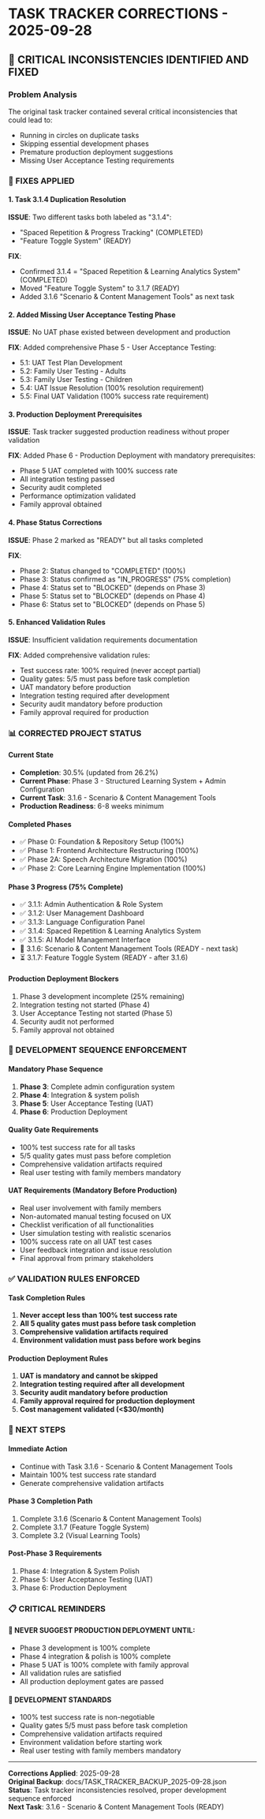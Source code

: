 # TASK TRACKER CORRECTIONS - 2025-09-28

## 🚨 CRITICAL INCONSISTENCIES IDENTIFIED AND FIXED

### **Problem Analysis**
The original task tracker contained several critical inconsistencies that could lead to:
- Running in circles on duplicate tasks
- Skipping essential development phases
- Premature production deployment suggestions
- Missing User Acceptance Testing requirements

### **🔧 FIXES APPLIED**

#### **1. Task 3.1.4 Duplication Resolution**
**ISSUE**: Two different tasks both labeled as "3.1.4":
- "Spaced Repetition & Progress Tracking" (COMPLETED)
- "Feature Toggle System" (READY)

**FIX**: 
- Confirmed 3.1.4 = "Spaced Repetition & Learning Analytics System" (COMPLETED)
- Moved "Feature Toggle System" to 3.1.7 (READY)
- Added 3.1.6 "Scenario & Content Management Tools" as next task

#### **2. Added Missing User Acceptance Testing Phase**
**ISSUE**: No UAT phase existed between development and production

**FIX**: Added comprehensive Phase 5 - User Acceptance Testing:
- 5.1: UAT Test Plan Development
- 5.2: Family User Testing - Adults  
- 5.3: Family User Testing - Children
- 5.4: UAT Issue Resolution (100% resolution requirement)
- 5.5: Final UAT Validation (100% success rate requirement)

#### **3. Production Deployment Prerequisites**
**ISSUE**: Task tracker suggested production readiness without proper validation

**FIX**: Added Phase 6 - Production Deployment with mandatory prerequisites:
- Phase 5 UAT completed with 100% success rate
- All integration testing passed
- Security audit completed
- Performance optimization validated
- Family approval obtained

#### **4. Phase Status Corrections**
**ISSUE**: Phase 2 marked as "READY" but all tasks completed

**FIX**: 
- Phase 2: Status changed to "COMPLETED" (100%)
- Phase 3: Status confirmed as "IN_PROGRESS" (75% completion)
- Phase 4: Status set to "BLOCKED" (depends on Phase 3)
- Phase 5: Status set to "BLOCKED" (depends on Phase 4)
- Phase 6: Status set to "BLOCKED" (depends on Phase 5)

#### **5. Enhanced Validation Rules**
**ISSUE**: Insufficient validation requirements documentation

**FIX**: Added comprehensive validation rules:
- Test success rate: 100% required (never accept partial)
- Quality gates: 5/5 must pass before task completion
- UAT mandatory before production
- Integration testing required after development
- Security audit mandatory before production
- Family approval required for production

### **📊 CORRECTED PROJECT STATUS**

#### **Current State**
- **Completion**: 30.5% (updated from 26.2%)
- **Current Phase**: Phase 3 - Structured Learning System + Admin Configuration
- **Current Task**: 3.1.6 - Scenario & Content Management Tools
- **Production Readiness**: 6-8 weeks minimum

#### **Completed Phases**
- ✅ Phase 0: Foundation & Repository Setup (100%)
- ✅ Phase 1: Frontend Architecture Restructuring (100%)  
- ✅ Phase 2A: Speech Architecture Migration (100%)
- ✅ Phase 2: Core Learning Engine Implementation (100%)

#### **Phase 3 Progress (75% Complete)**
- ✅ 3.1.1: Admin Authentication & Role System
- ✅ 3.1.2: User Management Dashboard
- ✅ 3.1.3: Language Configuration Panel  
- ✅ 3.1.4: Spaced Repetition & Learning Analytics System
- ✅ 3.1.5: AI Model Management Interface
- 🔄 3.1.6: Scenario & Content Management Tools (READY - next task)
- ⏳ 3.1.7: Feature Toggle System (READY - after 3.1.6)

#### **Production Deployment Blockers**
1. Phase 3 development incomplete (25% remaining)
2. Integration testing not started (Phase 4)
3. User Acceptance Testing not started (Phase 5)
4. Security audit not performed
5. Family approval not obtained

### **🎯 DEVELOPMENT SEQUENCE ENFORCEMENT**

#### **Mandatory Phase Sequence**
1. **Phase 3**: Complete admin configuration system
2. **Phase 4**: Integration & system polish  
3. **Phase 5**: User Acceptance Testing (UAT)
4. **Phase 6**: Production Deployment

#### **Quality Gate Requirements**
- 100% test success rate for all tasks
- 5/5 quality gates must pass before completion
- Comprehensive validation artifacts required
- Real user testing with family members mandatory

#### **UAT Requirements (Mandatory Before Production)**
- Real user involvement with family members
- Non-automated manual testing focused on UX
- Checklist verification of all functionalities  
- User simulation testing with realistic scenarios
- 100% success rate on all UAT test cases
- User feedback integration and issue resolution
- Final approval from primary stakeholders

### **✅ VALIDATION RULES ENFORCED**

#### **Task Completion Rules**
1. **Never accept less than 100% test success rate**
2. **All 5 quality gates must pass before task completion**
3. **Comprehensive validation artifacts required**
4. **Environment validation must pass before work begins**

#### **Production Deployment Rules**
1. **UAT is mandatory and cannot be skipped**
2. **Integration testing required after all development**
3. **Security audit mandatory before production**
4. **Family approval required for production deployment**
5. **Cost management validated (<$30/month)**

### **🚀 NEXT STEPS**

#### **Immediate Action**
- Continue with Task 3.1.6 - Scenario & Content Management Tools
- Maintain 100% test success rate standard
- Generate comprehensive validation artifacts

#### **Phase 3 Completion Path**
1. Complete 3.1.6 (Scenario & Content Management Tools)  
2. Complete 3.1.7 (Feature Toggle System)
3. Complete 3.2 (Visual Learning Tools)

#### **Post-Phase 3 Requirements**
1. Phase 4: Integration & System Polish
2. Phase 5: User Acceptance Testing (UAT) 
3. Phase 6: Production Deployment

### **📋 CRITICAL REMINDERS**

#### **🚨 NEVER SUGGEST PRODUCTION DEPLOYMENT UNTIL:**
- Phase 3 development is 100% complete
- Phase 4 integration & polish is 100% complete  
- Phase 5 UAT is 100% complete with family approval
- All validation rules are satisfied
- All production deployment gates are passed

#### **🔧 DEVELOPMENT STANDARDS**
- 100% test success rate is non-negotiable
- Quality gates 5/5 must pass before task completion
- Comprehensive validation artifacts required
- Environment validation before starting work
- Real user testing with family members mandatory

---

**Corrections Applied**: 2025-09-28  
**Original Backup**: docs/TASK_TRACKER_BACKUP_2025-09-28.json  
**Status**: Task tracker inconsistencies resolved, proper development sequence enforced  
**Next Task**: 3.1.6 - Scenario & Content Management Tools (READY)